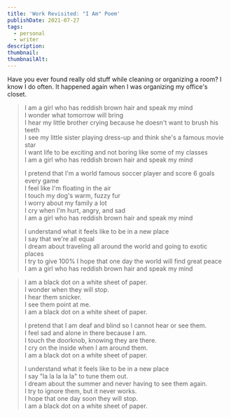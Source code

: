 ```yaml
---
title: 'Work Revisited: "I Am" Poem'
publishDate: 2021-07-27
tags:
  - personal
  - writer
description:
thumbnail:
thumbnailAlt:
---
```


Have you ever found really old stuff while cleaning or organizing a room? I know I do often. It happened again when I was organizing my office's closet.

> I am a girl who has reddish brown hair and speak my mind  
> I wonder what tomorrow will bring  
> I hear my little brother crying because he doesn't want to brush his teeth  
> I see my little sister playing dress-up and think she's a famous movie star  
> I want life to be exciting and not boring like some of my classes  
> I am a girl who has reddish brown hair and speak my mind
>
> I pretend that I'm a world famous soccer player and score 6 goals every game  
> I feel like I'm floating in the air  
> I touch my dog's warm, fuzzy fur  
> I worry about my family a lot  
> I cry when I'm hurt, angry, and sad  
> I am a girl who has reddish brown hair and speak my mind
>
> I understand what it feels like to be in a new place  
> I say that we're all equal  
> I dream about traveling all around the world and going to exotic places  
> I try to give 100%
> I hope that one day the world will find great peace  
> I am a girl who has reddish brown hair and speak my mind

> I am a black dot on a white sheet of paper.  
> I wonder when they will stop.  
> I hear them snicker.  
> I see them point at me.  
> I am a black dot on a white sheet of paper.
>
> I pretend that I am deaf and blind so I cannot hear or see them.  
> I feel sad and alone in there because I am.  
> I touch the doorknob, knowing they are there.  
> I cry on the inside when I am around them.  
> I am a black dot on a white sheet of paper.
>
> I understand what it feels like to be in a new place  
> I say "la la la la la" to tune them out.  
> I dream about the summer and never having to see them again.  
> I try to ignore them, but it never works.  
> I hope that one day soon they will stop.  
> I am a black dot on a white sheet of paper.
